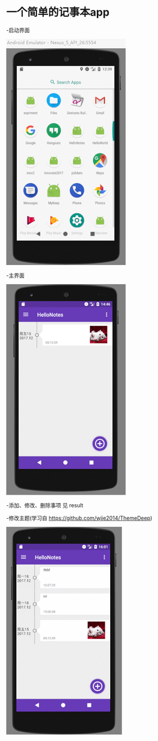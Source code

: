 # 一个简单的记事本app

-启动界面

![Image text](https://raw.githubusercontent.com/hzgege/HelloNotes/master/result/%E5%90%AF%E5%8A%A8%E7%95%8C%E9%9D%A2.gif)

-主界面

![Image text](https://github.com/hzgege/HelloNotes/blob/master/result/%E4%B8%BB%E7%95%8C%E9%9D%A2.png)

-添加、修改、删除事项 
见 result

-修改主题(学习自 https://github.com/wjie2014/ThemeDeep)

![Image text](https://raw.githubusercontent.com/hzgege/HelloNotes/master/result/image12.gif)
